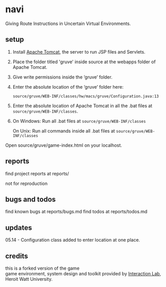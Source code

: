navi
=====

Giving Route Instructions in Uncertain Virtual Environments. 

setup
----

1. Install [Apache Tomcat](http://tomcat.apache.org/download-70.cgi), the server to run JSP files and Servlets. 
  	

2. Place the folder titled 'gruve' inside source at the webapps folder of Apache Tomcat. 

3. Give write permissions inside the ‘gruve’ folder. 

4. Enter the absolute location of the ‘gruve’ folder here: 

	`source/gruve/WEB-INF/classes/hw/macs/gruve/Configuration.java:13`
	
5. Enter the absolute location of Apache Tomcat in all the .bat files at `source/gruve/WEB-INF/classes`. 

6. On Windows: Run all .bat files at `source/gruve/WEB-INF/classes`

   On Unix: Run all commands inside all .bat files at `source/gruve/WEB-INF/classes`
   
Open source/gruve/game-index.html on your localhost.
	

reports
----

find project reports at reports/

not for reproduction

bugs and todos
----

find known bugs at reports/bugs.md
find todos at reports/todos.md

updates
----

05.14 - Configuration class added to enter location at one place.

credits
----
this is a forked version of the game  
game environment, system design and toolkit provided by [Interaction Lab](https://sites.google.com/site/hwinteractionlab/), Heroit Watt University.
